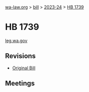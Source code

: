 [wa-law.org](/) > [bill](/bill/) > [2023-24](/bill/2023-24/) > [HB 1739](/bill/2023-24/hb/1739/)

# HB 1739
[leg.wa.gov](https://app.leg.wa.gov/billsummary?BillNumber=1739&Year=2023&Initiative=false)

## Revisions
* [Original Bill](1/)

## Meetings